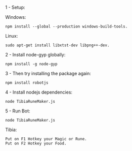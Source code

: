 1 - Setup:

Windows:
```
npm install --global --production windows-build-tools.
```
Linux:
```
sudo apt-get install libxtst-dev libpng++-dev.
```
2 - Install node-gyp globally:

```
npm install -g node-gyp
```

3 - Then try installing the package again:
```
npm install robotjs
```

4 - Install nodejs dependencies:
```
node TibiaRuneMaker.js
```

5 - Run Bot:
```
node TibiaRuneMaker.js
```

Tibia:
```
Put on F1 Hotkey your Magic or Rune.
Put on F2 Hotkey your Food.
```
